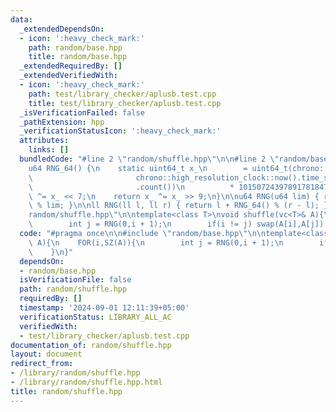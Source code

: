 ```yaml
---
data:
  _extendedDependsOn:
  - icon: ':heavy_check_mark:'
    path: random/base.hpp
    title: random/base.hpp
  _extendedRequiredBy: []
  _extendedVerifiedWith:
  - icon: ':heavy_check_mark:'
    path: test/library_checker/aplusb.test.cpp
    title: test/library_checker/aplusb.test.cpp
  _isVerificationFailed: false
  _pathExtension: hpp
  _verificationStatusIcon: ':heavy_check_mark:'
  attributes:
    links: []
  bundledCode: "#line 2 \"random/shuffle.hpp\"\n\n#line 2 \"random/base.hpp\"\n\n\
    u64 RNG_64() {\n    static uint64_t x_\n        = uint64_t(chrono::duration_cast<chrono::nanoseconds>(\n\
    \                       chrono::high_resolution_clock::now().time_since_epoch())\n\
    \                       .count())\n          * 10150724397891781847ULL;\n    x_\
    \ ^= x_ << 7;\n    return x_ ^= x_ >> 9;\n}\n\nu64 RNG(u64 lim) { return RNG_64()\
    \ % lim; }\n\nll RNG(ll l, ll r) { return l + RNG_64() % (r - l); }\n#line 4 \"\
    random/shuffle.hpp\"\n\ntemplate<class T>\nvoid shuffle(vc<T>& A){\n    FOR(i,SZ(A)){\n\
    \        int j = RNG(0,i + 1);\n        if(i != j) swap(A[i],A[j]);\n    }\n}\n"
  code: "#pragma once\n\n#include \"random/base.hpp\"\n\ntemplate<class T>\nvoid shuffle(vc<T>&\
    \ A){\n    FOR(i,SZ(A)){\n        int j = RNG(0,i + 1);\n        if(i != j) swap(A[i],A[j]);\n\
    \    }\n}"
  dependsOn:
  - random/base.hpp
  isVerificationFile: false
  path: random/shuffle.hpp
  requiredBy: []
  timestamp: '2024-09-01 12:11:39+05:00'
  verificationStatus: LIBRARY_ALL_AC
  verifiedWith:
  - test/library_checker/aplusb.test.cpp
documentation_of: random/shuffle.hpp
layout: document
redirect_from:
- /library/random/shuffle.hpp
- /library/random/shuffle.hpp.html
title: random/shuffle.hpp
---
```

